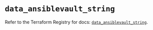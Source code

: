 # `data_ansiblevault_string`

Refer to the Terraform Registry for docs: [`data_ansiblevault_string`](https://registry.terraform.io/providers/meilleursagents/ansiblevault/3.0.1/docs/data-sources/string).
